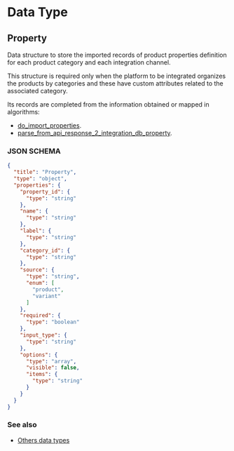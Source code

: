 # Data Type

## Property

Data structure to store the imported records of product properties definition for each product category and each
integration channel.

This structure is required only when the platform to be integrated organizes the products by categories and these have
custom attributes related to the associated category.

Its records are completed from the information obtained or mapped in algorithms: 

* [do_import_properties](../action-algorithms/do_import_properties.md).
* [parse_from_api_response_2_integration_db_property](../parser-algorithms/parse_from_api_response_2_integration_db_property.md).

    
### JSON SCHEMA
```json
{
  "title": "Property",
  "type": "object",
  "properties": {
    "property_id": {
      "type": "string"
    },
    "name": {
      "type": "string"
    },
    "label": {
      "type": "string"
    },
    "category_id": {
      "type": "string"
    },
    "source": {
      "type": "string",
      "enum": [
        "product",
        "variant"
      ]
    },
    "required": {
      "type": "boolean"
    },
    "input_type": {
      "type": "string"
    },
    "options": {
      "type": "array",
      "visible": false,
      "items": {
        "type": "string"
      }
    }
  }
}
```

### See also
* [Others data types](overview?id=Property)